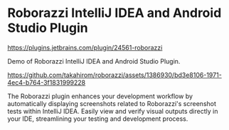 # Roborazzi IntelliJ IDEA and Android Studio Plugin

https://plugins.jetbrains.com/plugin/24561-roborazzi

Demo of Roborazzi IntelliJ IDEA and Android Studio Plugin.

https://github.com/takahirom/roborazzi/assets/1386930/bd3e8106-1971-4ec4-b764-3f1831999228

The Roborazzi plugin enhances your development workflow by automatically displaying screenshots related to Roborazzi's screenshot tests within IntelliJ IDEA. Easily view and verify visual outputs directly in your IDE, streamlining your testing and development process.